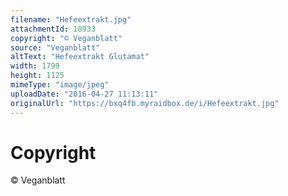 ```yaml
---
filename: "Hefeextrakt.jpg"
attachmentId: 18933
copyright: "© Veganblatt"
source: "Veganblatt"
altText: "Hefeextrakt Glutamat"
width: 1799
height: 1125
mimeType: "image/jpeg"
uploadDate: "2016-04-27 11:13:11"
originalUrl: "https://bxq4fb.myraidbox.de/i/Hefeextrakt.jpg"
---
```


# Copyright

© Veganblatt
